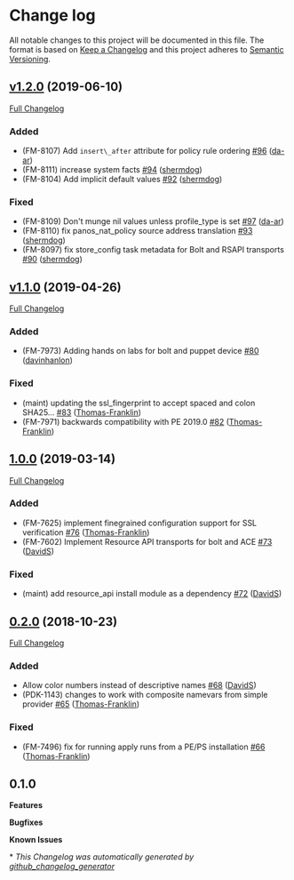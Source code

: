 # Change log

All notable changes to this project will be documented in this file. The format is based on [Keep a Changelog](http://keepachangelog.com/en/1.0.0/) and this project adheres to [Semantic Versioning](http://semver.org).

## [v1.2.0](https://github.com/puppetlabs/puppetlabs-panos/tree/v1.2.0) (2019-06-10)

[Full Changelog](https://github.com/puppetlabs/puppetlabs-panos/compare/v1.1.0...v1.2.0)

### Added

- \(FM-8107\) Add `insert\_after` attribute for policy rule ordering [\#96](https://github.com/puppetlabs/puppetlabs-panos/pull/96) ([da-ar](https://github.com/da-ar))
- \(FM-8111\) increase system facts [\#94](https://github.com/puppetlabs/puppetlabs-panos/pull/94) ([shermdog](https://github.com/shermdog))
- \(FM-8104\) Add implicit default values [\#92](https://github.com/puppetlabs/puppetlabs-panos/pull/92) ([shermdog](https://github.com/shermdog))

### Fixed

- \(FM-8109\) Don't munge nil values unless profile\_type is set [\#97](https://github.com/puppetlabs/puppetlabs-panos/pull/97) ([da-ar](https://github.com/da-ar))
- \(FM-8110\) fix panos\_nat\_policy source address translation [\#93](https://github.com/puppetlabs/puppetlabs-panos/pull/93) ([shermdog](https://github.com/shermdog))
- \(FM-8097\) fix store\_config task metadata for Bolt and RSAPI transports [\#90](https://github.com/puppetlabs/puppetlabs-panos/pull/90) ([shermdog](https://github.com/shermdog))

## [v1.1.0](https://github.com/puppetlabs/puppetlabs-panos/tree/v1.1.0) (2019-04-26)

[Full Changelog](https://github.com/puppetlabs/puppetlabs-panos/compare/1.0.0...v1.1.0)

### Added

- \(FM-7973\) Adding hands on labs for bolt and puppet device [\#80](https://github.com/puppetlabs/puppetlabs-panos/pull/80) ([davinhanlon](https://github.com/davinhanlon))

### Fixed

- \(maint\) updating the ssl\_fingerprint to accept spaced and colon SHA25… [\#83](https://github.com/puppetlabs/puppetlabs-panos/pull/83) ([Thomas-Franklin](https://github.com/Thomas-Franklin))
- \(FM-7971\) backwards compatibility with PE 2019.0 [\#82](https://github.com/puppetlabs/puppetlabs-panos/pull/82) ([Thomas-Franklin](https://github.com/Thomas-Franklin))

## [1.0.0](https://github.com/puppetlabs/puppetlabs-panos/tree/1.0.0) (2019-03-14)

[Full Changelog](https://github.com/puppetlabs/puppetlabs-panos/compare/0.2.0...1.0.0)

### Added

- \(FM-7625\) implement finegrained configuration support for SSL verification [\#76](https://github.com/puppetlabs/puppetlabs-panos/pull/76) ([Thomas-Franklin](https://github.com/Thomas-Franklin))
- \(FM-7602\) Implement Resource API transports for bolt and ACE [\#73](https://github.com/puppetlabs/puppetlabs-panos/pull/73) ([DavidS](https://github.com/DavidS))

### Fixed

- \(maint\) add resource\_api install module as a dependency [\#72](https://github.com/puppetlabs/puppetlabs-panos/pull/72) ([DavidS](https://github.com/DavidS))

## [0.2.0](https://github.com/puppetlabs/puppetlabs-panos/tree/0.2.0) (2018-10-23)

[Full Changelog](https://github.com/puppetlabs/puppetlabs-panos/compare/0.1.0...0.2.0)

### Added

- Allow color numbers instead of descriptive names [\#68](https://github.com/puppetlabs/puppetlabs-panos/pull/68) ([DavidS](https://github.com/DavidS))
- \(PDK-1143\) changes to work with composite namevars from simple provider [\#65](https://github.com/puppetlabs/puppetlabs-panos/pull/65) ([Thomas-Franklin](https://github.com/Thomas-Franklin))

### Fixed

- \(FM-7496\) fix for running apply runs from a PE/PS installation [\#66](https://github.com/puppetlabs/puppetlabs-panos/pull/66) ([Thomas-Franklin](https://github.com/Thomas-Franklin))

## 0.1.0

**Features**

**Bugfixes**

**Known Issues**


\* *This Changelog was automatically generated by [github_changelog_generator](https://github.com/skywinder/Github-Changelog-Generator)*
